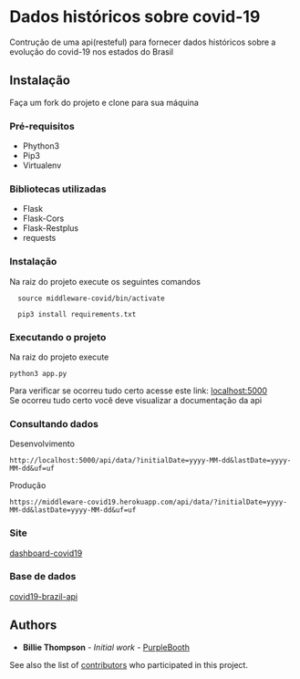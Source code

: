 # Dados históricos sobre covid-19

Contrução de uma api(resteful) para fornecer dados históricos sobre a evolução do covid-19 nos estados do Brasil

## Instalação

Faça um fork do projeto e clone para sua máquina

### Pré-requisitos

<ul>
  <li>Phython3</li>
  <li>Pip3</li>
  <li>Virtualenv</li>
</ul>

### Bibliotecas utilizadas
<ul>
  <li>Flask</li>
  <li>Flask-Cors</li>
  <li>Flask-Restplus</li>
  <li>requests</li>
</ul>

### Instalação
Na raiz do projeto execute os seguintes comandos
```
  source middleware-covid/bin/activate
```
```
  pip3 install requirements.txt
```

### Executando o projeto
Na raiz do projeto execute
```
python3 app.py
```
Para verificar se ocorreu tudo certo acesse este link:
[localhost:5000](http://localhost:5000)
<br>
Se ocorreu tudo certo você deve visualizar a documentação da api

### Consultando dados
Desenvolvimento
```
http://localhost:5000/api/data/?initialDate=yyyy-MM-dd&lastDate=yyyy-MM-dd&uf=uf
```
Produção
```
https://middleware-covid19.herokuapp.com/api/data/?initialDate=yyyy-MM-dd&lastDate=yyyy-MM-dd&uf=uf
```
### Site
[dashboard-covid19](https://nostalgic-beaver-d44652.netlify.app)

### Base de dados
[covid19-brazil-api](https://github.com/devarthurribeiro/covid19-brazil-api)

## Authors

* **Billie Thompson** - *Initial work* - [PurpleBooth](https://github.com/PurpleBooth)

See also the list of [contributors](https://github.com/your/project/contributors) who participated in this project.

